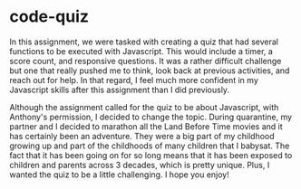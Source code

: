 # code-quiz

In this assignment, we were tasked with creating a quiz that had several functions to be executed with Javascript. This would include a timer, a score count, and responsive questions. It was a rather difficult challenge but one that really pushed me to think, look back at previous activities, and reach out for help. In that regard, I feel much more confident in my Javascript skills after this assignment than I did previously.

Although the assignment called for the quiz to be about Javascript, with Anthony's permission, I decided to change the topic. During quarantine, my partner and I decided to marathon all the Land Before Time movies and it has certainly been an adventure. They were a big part of my childhood growing up and part of the childhoods of many children that I babysat. The fact that it has been going on for so long means that it has been exposed to children and parents across 3 decades, which is pretty unique. Plus, I wanted the quiz to be a little challenging. I hope you enjoy!